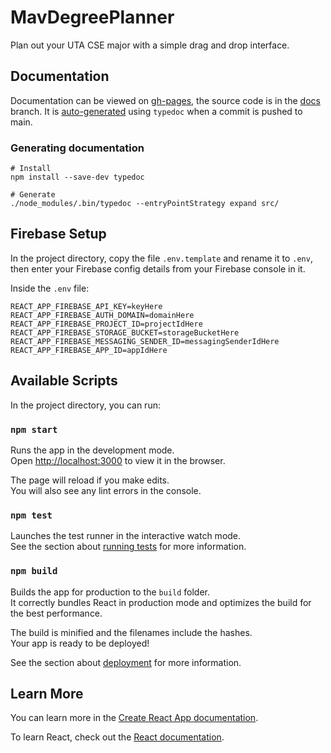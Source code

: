 # MavDegreePlanner

Plan out your UTA CSE major with a simple drag and drop interface.

## Documentation

Documentation can be viewed on [gh-pages](https://mavdegreeplanner.github.io/MavDegreePlanner/), the source code is in the [docs](https://github.com/MavDegreePlanner/MavDegreePlanner/tree/docs) branch. It is [auto-generated](https://github.com/MavDegreePlanner/MavDegreePlanner/blob/main/.github/workflows/docs.yml) using `typedoc` when a commit is pushed to main.

### Generating documentation

```text
# Install
npm install --save-dev typedoc

# Generate
./node_modules/.bin/typedoc --entryPointStrategy expand src/
```

## Firebase Setup

In the project directory, copy the file `.env.template` and rename it to `.env`, then enter your Firebase config details from your Firebase console in it.

Inside the `.env` file:

```text
REACT_APP_FIREBASE_API_KEY=keyHere
REACT_APP_FIREBASE_AUTH_DOMAIN=domainHere
REACT_APP_FIREBASE_PROJECT_ID=projectIdHere
REACT_APP_FIREBASE_STORAGE_BUCKET=storageBucketHere
REACT_APP_FIREBASE_MESSAGING_SENDER_ID=messagingSenderIdHere
REACT_APP_FIREBASE_APP_ID=appIdHere
```

## Available Scripts

In the project directory, you can run:

### `npm start`

Runs the app in the development mode.\
Open [http://localhost:3000](http://localhost:3000) to view it in the browser.

The page will reload if you make edits.\
You will also see any lint errors in the console.

### `npm test`

Launches the test runner in the interactive watch mode.\
See the section about [running tests](https://facebook.github.io/create-react-app/docs/running-tests) for more information.

### `npm build`

Builds the app for production to the `build` folder.\
It correctly bundles React in production mode and optimizes the build for the best performance.

The build is minified and the filenames include the hashes.\
Your app is ready to be deployed!

See the section about [deployment](https://facebook.github.io/create-react-app/docs/deployment) for more information.

## Learn More

You can learn more in the [Create React App documentation](https://facebook.github.io/create-react-app/docs/getting-started).

To learn React, check out the [React documentation](https://reactjs.org/).
